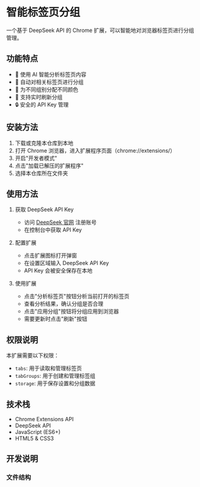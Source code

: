 # 智能标签页分组

一个基于 DeepSeek API 的 Chrome 扩展，可以智能地对浏览器标签页进行分组管理。

## 功能特点

- 🤖 使用 AI 智能分析标签页内容
- 📑 自动对相关标签页进行分组
- 🎨 为不同组别分配不同颜色
- 🔄 支持实时刷新分组
- 🔒 安全的 API Key 管理

## 安装方法

1. 下载或克隆本仓库到本地
2. 打开 Chrome 浏览器，进入扩展程序页面（chrome://extensions/）
3. 开启"开发者模式"
4. 点击"加载已解压的扩展程序"
5. 选择本仓库所在文件夹

## 使用方法

1. 获取 DeepSeek API Key
   - 访问 [DeepSeek 官网](https://deepseek.com) 注册账号
   - 在控制台中获取 API Key

2. 配置扩展
   - 点击扩展图标打开弹窗
   - 在设置区域输入 DeepSeek API Key
   - API Key 会被安全保存在本地

3. 使用扩展
   - 点击"分析标签页"按钮分析当前打开的标签页
   - 查看分析结果，确认分组是否合理
   - 点击"应用分组"按钮将分组应用到浏览器
   - 需要更新时点击"刷新"按钮

## 权限说明

本扩展需要以下权限：
- `tabs`: 用于读取和管理标签页
- `tabGroups`: 用于创建和管理标签组
- `storage`: 用于保存设置和分组数据

## 技术栈

- Chrome Extensions API
- DeepSeek API
- JavaScript (ES6+)
- HTML5 & CSS3

## 开发说明

### 文件结构 